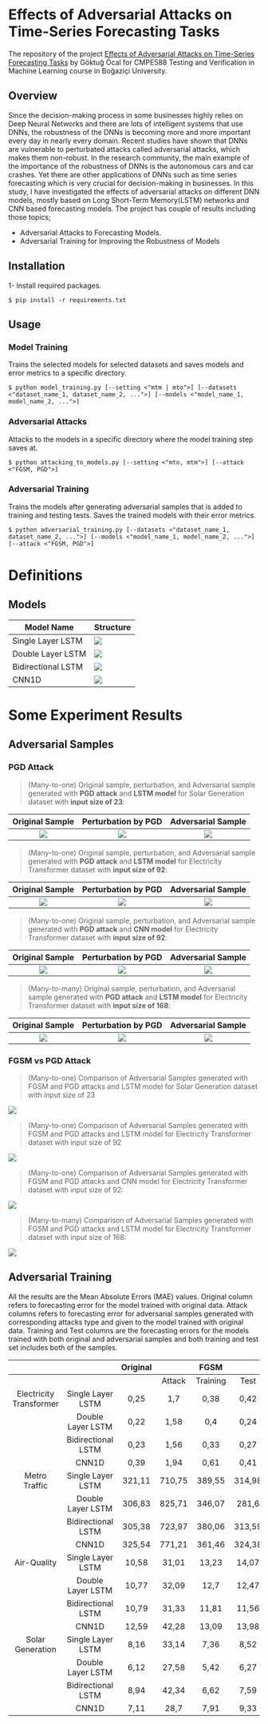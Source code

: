 # Effects of Adversarial Attacks on Time-Series Forecasting Tasks

The repository of the project [Effects of Adversarial Attacks on Time-Series Forecasting Tasks](https://github.com/GoktugOcal/time-series-adversarial-attacks) by Göktuğ Öcal for CMPE588 Testing and Verification in Machine Learning course in Boğaziçi University.

## Overview
Since the decision-making process in some businesses highly relies on Deep Neural Networks and there are lots of intelligent systems that use DNNs, the robustness of the DNNs is becoming more and more important every day in nearly every domain. Recent studies have shown that DNNs are vulnerable to perturbated attacks called adversarial attacks, which makes them non-robust. In the research community, the main example of the importance of the robustness of DNNs is the autonomous cars and car crashes. Yet there are other applications of DNNs such as time series forecasting which is very crucial for decision-making in businesses. In this study, I have investigated the effects of adversarial attacks on different DNN models, mostly based on Long Short-Term Memory(LSTM) networks and CNN based forecasting models. The project has couple of results including those topics;

- Adversarial Attacks to Forecasting Models.
- Adversarial Training for Improving the Robustness of Models

## Installation

1- Install required packages.

```shell
$ pip install -r requirements.txt
```
<!-- 
2- Download datasets.
```shell
$ pip download_data.py
```
-->
## Usage

### Model Training

Trains the selected models for selected datasets and saves models and error metrics to a specific directory.

```shell
$ python model_training.py [--setting <"mtm | mto">] [--datasets <"dataset_name_1, dataset_name_2, ...">] [--models <"model_name_1, model_name_2, ...">]
```

### Adversarial Attacks

Attacks to the models in a specific directory where the model training step saves at.

```shell
$ python attacking_to_models.py [--setting <"mto, mtm">] [--attack <"FGSM, PGD">]
```

### Adversarial Training

Trains the models after generating adversarial samples that is added to training and testing tests. Saves the trained models with their error metrics.

```shell
$ python adversarial_training.py [--datasets <"dataset_name_1, dataset_name_2, ...">] [--models <"model_name_1, model_name_2, ...">] [--attack <"FGSM, PGD">]
```

# Definitions

## Models


| Model Name           | Structure |
|----------------------|-----------|
| Single Layer LSTM    | ![]([paper/images/adv/perturbation-24.png](https://github.com/GoktugOcal/time-series-adversarial-attacks/blob/main/paper/images/single-layer-lstm.jpg))          |
| Double Layer LSTM    | ![]([paper/images/adv/perturbation-24.png](https://github.com/GoktugOcal/time-series-adversarial-attacks/blob/main/paper/images/dounle-layer-lstm.jpg))          |
| Bidirectional LSTM   | ![]([paper/images/adv/perturbation-24.png](https://github.com/GoktugOcal/time-series-adversarial-attacks/blob/main/paper/images/bdlstm.jpg))          |
| CNN1D                | ![]([paper/images/adv/perturbation-24.png](https://github.com/GoktugOcal/time-series-adversarial-attacks/blob/main/paper/images/1dcnn.jpg))          |

# Some Experiment Results

## Adversarial Samples

### PGD Attack

> (Many-to-one) Original sample, perturbation, and Adversarial sample generated with **PGD attack** and **LSTM model** for Solar Generation dataset with **input size of 23**:

<div style="background-color:white; color:black">

Original Sample                        |  Perturbation by PGD                        |  Adversarial Sample  |
:-------------------------------------:|:-------------------------------------------:|:--:|
![](paper/images/adv/original-24.png)  |  ![](paper/images/adv/perturbation-24.png)  |   ![](paper/images/adv/adversarial-sample-24.png)  |

</div>


> (Many-to-one) Original sample, perturbation, and Adversarial sample generated with **PGD attack** and **LSTM model** for Electricity Transformer dataset with **input size of 92**:

<div style="background-color:white; color:black">

Original Sample                        |  Perturbation by PGD                        |  Adversarial Sample  |
:-------------------------------------:|:-------------------------------------------:|:--:|
![](paper/images/adv/original-92.png)  |  ![](paper/images/adv/perturbation-92.png)  |   ![](paper/images/adv/adversarial-sample-92.png)  |

</div>

> (Many-to-one) Original sample, perturbation, and Adversarial sample generated with **PGD attack** and **CNN model** for Electricity Transformer dataset with **input size of 92**:

<div style="background-color:white; color:black">

Original Sample                        |  Perturbation by PGD                        |  Adversarial Sample  |
:-------------------------------------:|:-------------------------------------------:|:--:|
![](paper/images/adv/original-24-cnn.png)  |  ![](paper/images/adv/perturbation-24-cnn.png)  |   ![](paper/images/adv/adversarial-sample-24-cnn.png)  |

</div>

> (Many-to-many) Original sample, perturbation, and Adversarial sample generated with **PGD attack** and **LSTM model** for Electricity Transformer dataset with **input size of 168**:

<div style="background-color:white; color:black">

Original Sample                        |  Perturbation by PGD                        |  Adversarial Sample  |
:-------------------------------------:|:-------------------------------------------:|:--:|
![](paper/images/adv/mtm_original_24.png)  |  ![](paper/images/adv/mtm_perturbation_24.png)  |   ![](paper/images/adv/mtm_adversarial_sample_24.png)  |

</div>

### FGSM vs PGD Attack

> (Many-to-one) Comparison of Adversarial Samples generated with FGSM and PGD attacks and LSTM model for Solar Generation dataset with input size of 23

<div style="background-color:white; color:black; width:75%">

![](paper/images/adv/fgsm-vs-pgd-24.png)

</div>

> (Many-to-one) Comparison of Adversarial Samples generated with FGSM and PGD attacks and LSTM model for Electricity Transformer dataset with input size of 92

<div style="background-color:white; color:black; width:75%">

![](paper/images/adv/fgsm-vs-pgd-92.png)

</div>

> (Many-to-one) Comparison of Adversarial Samples generated with FGSM and PGD attacks and CNN model for Electricity Transformer dataset with input size of 92:

<div style="background-color:white; color:black; width:75%">

![](paper/images/adv/fgsm-vs-pgd-92-cnn.png)

</div>

> (Many-to-many) Comparison of Adversarial Samples generated with FGSM and PGD attacks and LSTM model for Electricity Transformer dataset with input size of 168:

<div style="background-color:white; color:black; width:75%">

![](paper/images/adv/mtm_fgsm_vs_pgd_168.png)

</div>


## Adversarial Training

All the results are the Mean Absolute Errors (MAE) values. Original column refers to forecasting error for the model trained with original data. Attack columns refers to forecasting error for adversarial samples generated with corresponding attacks type and given to the model trained with original data. Training and Test columns are the forecasting errors for the models trained with both original and adversarial samples and both training and test set includes both of the samples.


|                         |                    | Original |        |   FGSM   |        |        |   PGD    |        |
|:-----------------------:|:------------------:|:--------:|:------:|:--------:|:------:|:------:|:--------:|:------:|
|                         |                    |          | Attack | Training |  Test  | Attack | Training |  Test  |
| Electricity Transformer |  Single Layer LSTM |   0,25   |   1,7  |   0,38   |  0,42  |  1,32  |   0,39   |  0,34  |
|                         |  Double Layer LSTM |   0,22   |  1,58  |    0,4   |  0,24  |  1,38  |   0,47   |  0,38  |
|                         | Bidirectional LSTM |   0,23   |  1,56  |   0,33   |  0,27  |  1,32  |   0,44   |   0,4  |
|                         |        CNN1D       |   0,39   |  1,94  |   0,61   |  0,41  |  2,34  |   0,61   |  0,37  |
|      Metro Traffic      |  Single Layer LSTM |  321,11  | 710,75 |  389,55  | 314,98 | 684,65 |  416,73  |  373,3 |
|                         |  Double Layer LSTM |  306,83  | 825,71 |  346,07  |  281,6 | 805,16 |   351,6  | 304,21 |
|                         | Bidirectional LSTM |  305,38  | 723,97 |  380,06  | 313,59 | 697,62 |   370,6  | 311,65 |
|                         |        CNN1D       |  325,54  | 771,21 |  361,46  | 324,38 | 801,82 |  356,77  | 317,47 |
|       Air-Quality       |  Single Layer LSTM |   10,58  |  31,01 |   13,23  |  14,07 |  27,41 |   13,02  |  13,59 |
|                         |  Double Layer LSTM |   10,77  |  32,09 |   12,7   |  12,47 |  25,83 |   12,6   |  13,26 |
|                         | Bidirectional LSTM |   10,79  |  31,33 |   11,81  |  11,56 |  24,48 |   12,28  |  12,69 |
|                         |        CNN1D       |   12,59  |  42,28 |   13,09  |  13,98 |  36,91 |   11,86  |  12,41 |
|     Solar Generation    |  Single Layer LSTM |   8,16   |  33,14 |   7,36   |  8,52  |  32,54 |   7,66   |  9,88  |
|                         |  Double Layer LSTM |   6,12   |  27,58 |   5,42   |  6,27  |  28,08 |   5,61   |  6,66  |
|                         | Bidirectional LSTM |   8,94   |  42,34 |   6,62   |  7,59  |  39,5  |   7,48   |  9,26  |
|                         |        CNN1D       |   7,11   |  28,7  |   7,91   |  9,33  |  28,05 |   6,71   |  7,93  |
